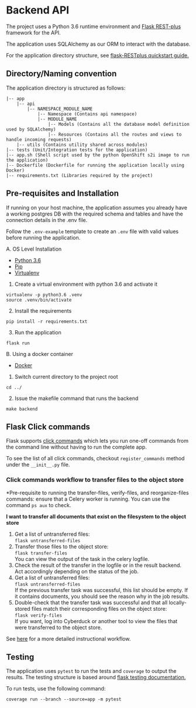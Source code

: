 # Backend API

The project uses a Python 3.6 runtime environment and [Flask
REST-plus](https://flask-restplus.readthedocs.io/en/stable/) framework for the
API.

The application uses SQLAlchemy as our ORM to interact with the database.

For the application directory structure, see [flask-RESTplus quickstart
guide.](https://flask-restplus.readthedocs.io/en/stable/quickstart.html)

## Directory/Naming convention

The application directory is structured as follows:

```
|-- app
    |-- api
        |-- NAMESPACE_MODULE_NAME
            |-- Namespace (Contains api namespace)
            |-- MODULE_NAME
                |-- Models (Contains all the database model definition used by SQLAlchemy)
                |-- Resources (Contains all the routes and views to handle incoming requests)
    |-- utils (Contains utility shared across modules)
|-- tests (Unit/Integration tests for the application)
|-- app.sh (Shell script used by the python OpenShift s2i image to run the application)
|-- Dockerfile (Dockerfile for running the application locally using Docker)
|-- requirements.txt (Libraries required by the project)
```

## Pre-requisites and Installation

If running on your host machine, the application assumes you already have a
working postgres DB with the required schema and tables and have the connection
details in the .env file.

Follow the `.env-example` template to create an `.env` file with valid values
before running the application.

A. OS Level Installation
 - [Python 3.6](https://www.python.org/downloads/release/python-360/)
 - [Pip](https://pypi.org/project/pip/)
 - [Virtualenv](https://virtualenv.pypa.io/en/stable/)

1. Create a virtual environment with python 3.6 and activate it
```
virtualenv -p python3.6 .venv
source .venv/bin/activate
```

2. Install the requirements
```
pip install -r requirements.txt
```

3. Run the application
```
flask run
```

B. Using a docker container
 - [Docker](https://www.docker.com/)

1. Switch current directory to the project root
```
cd ../
```

2. Issue the makefile command that runs the backend
```
make backend
```

## Flask Click commands

Flask supports [click commands](http://flask.pocoo.org/docs/1.0/cli/) which
lets you run one-off commands from the command line without having to run the
complete app.

To see the list of all click commands, checkout `register_commands` method
under the `__init__.py` file.

### Click commands workflow to transfer files to the object store 
*Pre-requisite to running the transfer-files, verify-files, and reorganize-files commands: ensure that a Celery worker is running. You can use the command `ps aux` to check.

**I want to transfer all documents that exist on the filesystem to the object store**
 1. Get a list of untransferred files:<br/>
    `flask untransferred-files`
 2. Transfer those files to the object store:<br/>
    `flask transfer-files`<br/>
    You can view the output of the task in the celery logfile.
 3. Check the result of the transfer in the logfile or in the result backend. Act accordingly depending on the status of the job.
 4. Get a list of untransferred files:<br/>
    `flask untransferred-files`<br/>
    If the previous transfer task was successful, this list should be empty. If it contains documents, you should see the reason why in the job results.
 5. Double-check that the transfer task was successful and that all locally-stored files match their corresponding files on the object store:<br/>
    `flask verify-files`<br/>
    If you want, log into Cyberduck or another tool to view the files that were transferred to the object store.<br/>
    
See [here](https://github.com/bcgov/mds/pull/1380/) for a more detailed instructional workflow.

## Testing

The application uses `pytest` to run the tests and `coverage` to output the
results. The testing structure is based around [flask testing
documentation.](http://flask.pocoo.org/docs/1.0/testing/)

To run tests, use the following command:
```
coverage run --branch --source=app -m pytest
```

